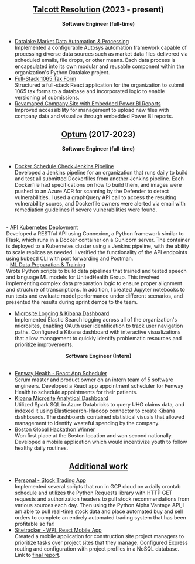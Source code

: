 ## <b><center><u>Talcott Resolution</u></b> \(2023 - present)</center>
<center><b>Software Engineer (full-time)</b></center></br>


- <u> Datalake Market Data Automation & Processing </u> </br>
Implemented a configurable Autosys automation framework capable of processing diverse data sources such as market data files delivered via scheduled emails, file drops, or other means. Each data process is encapsulated into its own modular and reusable component within the organization's Python Datalake project.
- <u>Full-Stack 1065 Tax Form</u> </br>
Structured a full-stack React application for the organization to submit 1065 tax forms to a database and incorporated logic to enable  versioning of submissions.
- <u>Revamaped Company Site with Embedded Power BI Reports</u> </br>
Improved accessibility for management to upload new files with company data and visualize through embedded Power BI reports.

## <b><center><u>Optum</u></b> (2017-2023)</center>

<center><b>Software Engineer (full-time)</b></center></br>

- <u>Docker Schedule Check Jenkins Pipeline </u> </br>
Developed a Jenkins pipeline for an organization that runs daily to build and test all submitted Dockerfiles from another Jenkins pipeline. Each Dockerfile had specifications on how to build them, and images were pushed to an Azure ACR for scanning by the Defender to detect vulnerabilities. I used a graphQuery API call to access the resulting vulnerability scores, and Dockerfile owners were alerted via email with remediation guidelines if severe vulnerabilities were found.
</br>
- <u>API Kubernetes Deployment</u> </br>
Developed a RESTful API using Connexion, a Python framework similar to Flask, which runs in a Docker container on a Gunicorn server. The container is deployed to a Kubernetes cluster using a Jenkins pipeline, with the ability to scale replicas as needed. I verified the functionality of the API endpoints using kubectl CLI with port forwarding and Postman.
</br>
- <u>ML Data Preparation & Training</u> </br>
Wrote Python scripts to build data pipelines that trained and tested speech and language ML models for UnitedHealth Group. This involved implementing complex data preparation logic to ensure proper alignment and structure of transcriptions. In addition, I created Jupyter notebooks to run tests and evaluate model performance under different scenarios, and presented the results during sprint demos to the team.

- <u> Microsite Logging & Kibana Dashboard</u> </br>
Implemented Elastic Search logging across all of the organization's microsites, enabling OAuth user identification to track user navigation paths. Configured a Kibana dashboard with interactive visualizations that allow management to quickly identify problematic resources and prioritize improvements.



<center><b>Software Engineer (Intern)</b></center></br>

- <u> Fenway Health - React App Scheduler</u> </br>
Scrum master and product owner on an intern team of 5 software engineers. Developed a React app appointment scheduler for Fenway Health to schedule appointments for their patients.
- <u> Kibana Microsite Analytical Dashboard</u> </br>
Utilized Spark SQL in Azure Databricks to query UHG claims data, and indexed it using Elasticsearch-Hadoop connector to create Kibana dashboards. The dashboards contained statistical visuals that allowed management to identify wasteful spending by the company.
- <u> Boston Global Hackathon Winner</u> </br>
Won first place at the Boston location and won second nationally. Developed a mobile application which would incentivize youth to follow healthy daily routines.




## <b><center><u>Additional work</u></center></b>

- <u>Personal - Stock Trading App</u> </br>
Implemented several scripts that run in GCP cloud on a daily crontab schedule and utilizes the Python Requests library with HTTP GET requests and authorization headers to pull stock recommendations from various sources each day. Then using the Python Alpha Vantage API, I am able to pull real-time stock data and place automated buy and sell orders to complete an entirely automated trading system that has been profitable so far!
- <u>Sitetracker - WPI, React Mobile App</u> </br>
Created a mobile application for construction site project managers to prioritize tasks over project sites that they manage. Configured Express routing and configuration with project profiles in a NoSQL database.
Link to [final report](https://web.cs.wpi.edu/~claypool/mqp/sv/2019/site/).
